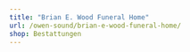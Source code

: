```yaml
---
title: "Brian E. Wood Funeral Home"
url: /owen-sound/brian-e-wood-funeral-home/
shop: Bestattungen
---
```

